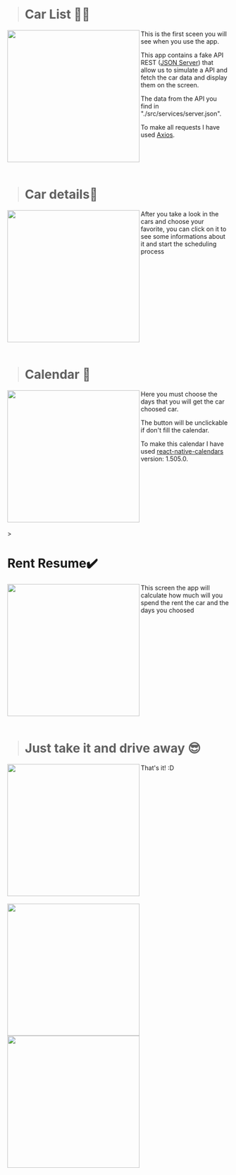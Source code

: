 
><h1>Car List 🚙🚗</h1>
 <img src="https://user-images.githubusercontent.com/82423216/159882283-70871e9f-e1cd-45ae-832a-0d2d9761525a.jpeg" width="300px" align="left"/> 
  <p>This is the first sceen you will see when you use the app.</p>
  <p>This app contains a fake API REST (<a href="https://github.com/typicode/json-server">JSON Server</a>) that allow us to simulate a API and fetch
  the car data and display them on the screen.</p>
  <p>The data from the API you find in "./src/services/server.json".</p>
  To make all requests I have used <a href="https://axios-http.com/">Axios</a>.
<br clear="left"/>
<br />

><h1>Car details📜</h1>
<img src="https://user-images.githubusercontent.com/82423216/159886536-bcdc8564-d5a0-4917-9197-8e0567f43bf8.jpeg" width="300px" align="left"/>
<p>After you take a look in the cars and choose your favorite, you can click on it to see some informations about it and start the scheduling process</p>

<br clear="left"/>
<br />

><h1>Calendar 📆</h1>
<img src="https://user-images.githubusercontent.com/82423216/159889119-6b0e1bc0-0c92-4d3d-add4-8b1f5dcb588e.jpeg"  width="300px" align="left"/>
<p>Here you must choose the days that you will get the car choosed car.</p>
<p>The button will be unclickable if don't fill the calendar.</p>
<p>To make this calendar I have used <a href="https://github.com/wix/react-native-calendars">react-native-calendars</a> version: 1.505.0.</p>

<br clear="left"/>
<br />
><h1>Rent Resume✔️</h1>
<img src="https://user-images.githubusercontent.com/82423216/159890729-1aa81ae0-0b36-4651-8672-e2979db01466.jpeg" width="300px" align="left"/>
<p>This screen the app will calculate how much will you spend the rent the car and the days you choosed</p>

<br clear="left"/>
<br />

><h1>Just take it and drive away 😎 </h1>
<img src="https://user-images.githubusercontent.com/82423216/159891625-c3d86253-cafd-4bb0-996b-bddf6dec1fef.jpeg" width="300px" align="left"/>
<p>That's it! :D
  
<br clear="left"/>
<br />

<img src="https://user-images.githubusercontent.com/82423216/159892442-cd0a50cd-9743-4dc7-b1a9-c661b679bbba.png" width="300px" align="left"/>
<img src="https://user-images.githubusercontent.com/82423216/159892601-6e315e7e-c258-4c38-b3ae-b48eebb71221.jpeg" width="300px" align="left"/>
